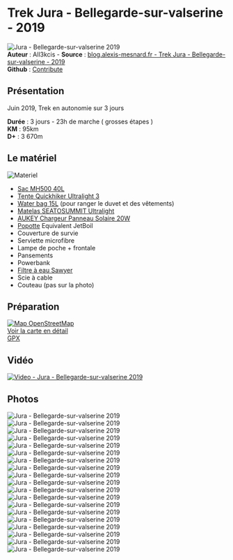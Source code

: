 # Trek Jura - Bellegarde-sur-valserine - 2019

![Jura - Bellegarde-sur-valserine 2019](img/bandeau.jpg)  
**Auteur** : All3kcis - **Source** : [blog.alexis-mesnard.fr - Trek Jura - Bellegarde-sur-valserine - 2019](https://blog.alexis-mesnard.fr/trek-jura-bellegarde-sur-valserine/)  
**Github** : [Contribute](https://github.com/all3kcis/tutorials/tree/master/trek-jura-bellegarde-sur-valserine)

## Présentation
Juin 2019, Trek en autonomie sur 3 jours   

**Durée** : 3 jours - 23h de marche  ( grosses étapes )  
**KM** : 95km  
**D+** : 3 670m  

## Le matériel

![Materiel](img/materiel.jpg)

 - [Sac MH500 40L](https://www.decathlon.fr/sac-a-dos-mh500-40l-noirorange-id_8382980.html)
 - [Tente Quickhiker Ultralight 3](https://www.decathlon.fr/tente-quickhiker-ultralight-3-id_8245651.html)
 - [Water bag 15L](https://fr.aliexpress.com/store/product/Naturehike-Waterproof-Dry-Bag-Roll-Top-Dry-Compression-Sack-for-Kayaking-Beach-Rafting-Boating-Hiking-Camping/3721007_32857958803.html) (pour ranger le duvet et des vêtements)
 - [Matelas SEATOSUMMIT Ultralight](https://www.decathlon.fr/ultralight-si-id_8382713.html)
 - [AUKEY Chargeur Panneau Solaire 20W](https://www.amazon.fr/gp/product/B019XAVMPY/)
 - [Popotte](https://fr.aliexpress.com/item/FMS-X2-New-Fire-Maple-compact-One-Piece-Camping-Stove-Heat-Exchanger-Pot-camping-equipment-set/32633881760.html) Equivalent JetBoil
 - Couverture de survie
 - Serviette microfibre
 - Lampe de poche + frontale
 - Pansements
 - Powerbank
 - [Filtre à eau Sawyer](https://www.amazon.fr/Sawyer-MINI-Filtre-eau-filtration/dp/B00FA2RLX2/)
 - Scie à cable
 - Couteau (pas sur la photo)

## Préparation

[![Map OpenStreetMap](img/osm-jura-2019.jpg)](http://umap.openstreetmap.fr/fr/map/jura_300469)  
[Voir la carte en détail](http://umap.openstreetmap.fr/fr/map/jura_300469)  
[GPX](ressources/jura-tour-valserine.gpx)  

## Vidéo

[![Video - Jura - Bellegarde-sur-valserine 2019](img/bandeau.jpg)](https://www.youtube.com/watch?v=5xwtGJQqdsU)


## Photos

![Jura - Bellegarde-sur-valserine 2019](img/01.jpg)  
![Jura - Bellegarde-sur-valserine 2019](img/02.jpg)  
![Jura - Bellegarde-sur-valserine 2019](img/03.jpg)  
![Jura - Bellegarde-sur-valserine 2019](img/04.jpg)  
![Jura - Bellegarde-sur-valserine 2019](img/05.jpg)  
![Jura - Bellegarde-sur-valserine 2019](img/06.jpg)  
![Jura - Bellegarde-sur-valserine 2019](img/07.jpg)  
![Jura - Bellegarde-sur-valserine 2019](img/08.jpg)  
![Jura - Bellegarde-sur-valserine 2019](img/09.jpg)  
![Jura - Bellegarde-sur-valserine 2019](img/10.jpg)  
![Jura - Bellegarde-sur-valserine 2019](img/11.jpg)  
![Jura - Bellegarde-sur-valserine 2019](img/12.jpg)  
![Jura - Bellegarde-sur-valserine 2019](img/13.jpg)  
![Jura - Bellegarde-sur-valserine 2019](img/14.jpg)  
![Jura - Bellegarde-sur-valserine 2019](img/15.jpg)  
![Jura - Bellegarde-sur-valserine 2019](img/16.jpg)  
![Jura - Bellegarde-sur-valserine 2019](img/17.jpg)  
![Jura - Bellegarde-sur-valserine 2019](img/18.jpg)  
![Jura - Bellegarde-sur-valserine 2019](img/19.jpg)  